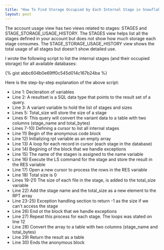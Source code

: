 ```yaml
---
title: "How To Find Storage Occupied by Each Internal Stage in Snowflake?"
layout: post
---
```


The account usage view has two views related to stages: STAGES and STAGE_STORAGE_USAGE_HISTORY. The STAGES view helps list all the stages defined in your account but does not show how much storage each stage consumes. The STAGE_STORAGE_USAGE_HISTORY view shows the total usage of all stages but doesn't show detailed use. 

I wrote the following script to list the internal stages (and their occupied storage) for all available databases:

{% gist abbc604b0e69ff0c545d014c167b24ba %}

<!--more-->

Here is the step-by-step explanation of the above script:

* Line 1: Decleration of variables
* Line 2: A resultset is a SQL data type that points to the result set of a query.
* Line 3: A variant variable to hold the list of stages and sizes
* Lines 5: Total_size will store the size of a stage
* Lines 6: This query will convert the variant data to a table with two columns (stage_name and total_bytes)
* Lines 7-10) Defining a cursor to list all internal stages
* Line 11) Begin of the anonymous code block
* Line 12) Initializing rpt variable as an empty array
* Line 13) A loop for each record in cursor (each stage in the database)
* Line 14) Begining of the block that we handle exceptions
* Line 15) The name of the stagen is assigned to the name variable 
* Line 16) Execute the LS command for the stage and store the result in the RES variable
* Line 17) Open a new cursor to process the rows in the RES variable
* Line 18) Total size is 0
* Lines 19-21) The size of each file in the stage, is added to the total_size variable
* Line 22) Add the stage name and the total_size as a new element to the RPT array
* Line 23-25) Exception handling section to return -1 as the size if we can't access the stage
* Line 26) End ot the block that we handle exceptions
* Line 27) Repeat this process for each stage. The loops was stated on line 12
* Line 28) Convert the array to a table with two columns (stage_name and total_bytes)
* Line 29) Return the result as a table
* Line 30) Ends the anonymous block
